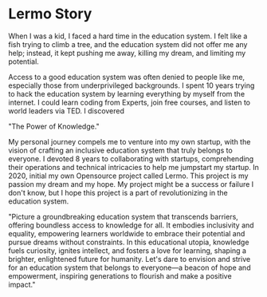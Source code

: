 # Lermo Story

When I was a kid, I faced a hard time in the education system. I felt like a fish trying to climb a tree, and the education system did not offer me any help; instead, it kept pushing me away, killing my dream, and limiting my potential.

Access to a good education system was often denied to people like me, especially those from underprivileged backgrounds. I spent 10 years trying to hack the education system by learning everything by myself from the internet. I could learn coding from Experts, join free courses, and listen to world leaders via TED. I discovered 

"The Power of Knowledge."

My personal journey compels me to venture into my own startup, with the vision of crafting an inclusive education system that truly belongs to everyone. I devoted 8 years to collaborating with startups, comprehending their operations and technical intricacies to help me jumpstart my startup. In 2020, initial my own Opensource project called Lermo. This project is my passion my dream and my hope. My project might be a success or failure I don't know, but I hope this project is a part of revolutionizing in the education system.

"Picture a groundbreaking education system that transcends barriers, offering boundless access to knowledge for all. It embodies inclusivity and equality, empowering learners worldwide to embrace their potential and pursue dreams without constraints. In this educational utopia, knowledge fuels curiosity, ignites intellect, and fosters a love for learning, shaping a brighter, enlightened future for humanity. Let's dare to envision and strive for an education system that belongs to everyone—a beacon of hope and empowerment, inspiring generations to flourish and make a positive impact."

